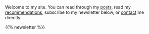 Welcome to my site. You can read through my [posts](/post), read my [recommendations](/recommendations), subscribe to my newsletter below, or [contact](mailto:matejsub007@gmail.com) me directly.

{{% newsletter %}}